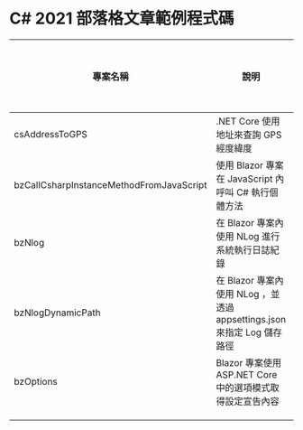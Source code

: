 # C# 2021 部落格文章範例程式碼

|專案名稱|說明|部落格網址|
|-|-|-|
|csAddressToGPS|.NET Core 使用地址來查詢 GPS 經度緯度||
|bzCallCsharpInstanceMethodFromJavaScript|使用 Blazor 專案在 JavaScript 內呼叫 C# 執行個體方法||
|bzNlog|在 Blazor 專案內使用 NLog 進行系統執行日誌紀錄||
|bzNlogDynamicPath|在 Blazor 專案內使用 NLog ，並透過 appsettings.json 來指定 Log 儲存路徑||
|bzOptions|Blazor 專案使用ASP.NET Core 中的選項模式取得設定宣告內容||
||||
||||
||||

